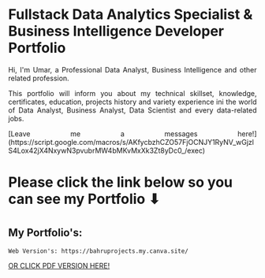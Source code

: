# Fullstack Data Analytics Specialist & Business Intelligence Developer Portfolio

<p align="justify"> Hi, I'm Umar, a Professional Data Analyst, Business Intelligence and other related profession. </p>

<p align="justify"> This portfolio will inform you about my technical
skillset, knowledge, certificates, education, projects
history and variety experience ini the world of Data
Analyst, Business Analyst, Data Scientist and every
data-related jobs. </p>

<p align="justify"> [Leave me a messages here!](https://script.google.com/macros/s/AKfycbzhCZO57FjOCNJY1RyNV_wGjzlS4Lox42jX4NxywN3pvubrMW4bMKvMxXk3Zt8yDc0_/exec)</p>

# Please click the link below so you can see my Portfolio ⬇
#
## My Portfolio's:
```
Web Version's: https://bahruprojects.my.canva.site/
```
[OR CLICK PDF VERSION HERE!](https://www.canva.com/design/DAGK_cQE9W0/QFl7zFKrUJtrUtKsMS6S9g/edit?utm_content=DAGK_cQE9W0&utm_campaign=designshare&utm_medium=link2&utm_source=sharebutton)
 

